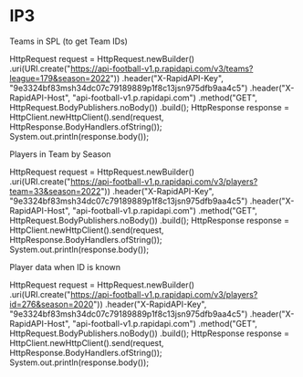 # IP3

Teams in SPL (to get Team IDs)

HttpRequest request = HttpRequest.newBuilder()
		.uri(URI.create("https://api-football-v1.p.rapidapi.com/v3/teams?league=179&season=2022"))
		.header("X-RapidAPI-Key", "9e3324bf83msh34dc07c79189889p1f8c13jsn975dfb9aa4c5")
		.header("X-RapidAPI-Host", "api-football-v1.p.rapidapi.com")
		.method("GET", HttpRequest.BodyPublishers.noBody())
		.build();
HttpResponse<String> response = HttpClient.newHttpClient().send(request, HttpResponse.BodyHandlers.ofString());
System.out.println(response.body());


Players in Team by Season

HttpRequest request = HttpRequest.newBuilder()
		.uri(URI.create("https://api-football-v1.p.rapidapi.com/v3/players?team=33&season=2022"))
		.header("X-RapidAPI-Key", "9e3324bf83msh34dc07c79189889p1f8c13jsn975dfb9aa4c5")
		.header("X-RapidAPI-Host", "api-football-v1.p.rapidapi.com")
		.method("GET", HttpRequest.BodyPublishers.noBody())
		.build();
HttpResponse<String> response = HttpClient.newHttpClient().send(request, HttpResponse.BodyHandlers.ofString());
System.out.println(response.body());


Player data when ID is known

HttpRequest request = HttpRequest.newBuilder()
		.uri(URI.create("https://api-football-v1.p.rapidapi.com/v3/players?id=276&season=2020"))
		.header("X-RapidAPI-Key", "9e3324bf83msh34dc07c79189889p1f8c13jsn975dfb9aa4c5")
		.header("X-RapidAPI-Host", "api-football-v1.p.rapidapi.com")
		.method("GET", HttpRequest.BodyPublishers.noBody())
		.build();
HttpResponse<String> response = HttpClient.newHttpClient().send(request, HttpResponse.BodyHandlers.ofString());
System.out.println(response.body());
